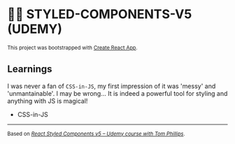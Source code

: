 # 💅🏼 STYLED-COMPONENTS-V5 (UDEMY)

<sub>This project was bootstrapped with [Create React App](https://github.com/facebook/create-react-app).</sub>

## Learnings

I was never a fan of `CSS-in-JS`, my first impression of it was 'messy' and 'unmantainable'. I may be wrong... It is indeed a powerful tool for styling and anything with JS is magical!  

- CSS-in-JS

---

<sub>Based on [*React Styled Components v5 – Udemy course with Tom Phillips*](https://www.udemy.com/share/101vVm3@NmqAFTB6oXPfe7PNTXfGy3QKOJizgnzwuMTjVwEoujVu9R2nHcbSLtxsYWNLcw52pQ==/).</sub>
